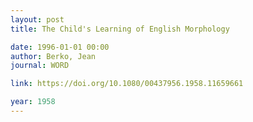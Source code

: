 ```yaml
---
layout: post
title: The Child's Learning of English Morphology

date: 1996-01-01 00:00
author: Berko, Jean
journal: WORD

link: https://doi.org/10.1080/00437956.1958.11659661

year: 1958
---
```



